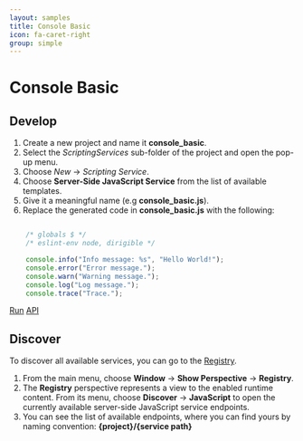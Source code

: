 ```yaml
---
layout: samples
title: Console Basic
icon: fa-caret-right
group: simple
---
```


Console Basic
===

Develop
--

1. Create a new project and name it **console_basic**.
2. Select the *ScriptingServices* sub-folder of the project and open the pop-up menu.
3. Choose *New* -> *Scripting Service*.
4. Choose **Server-Side JavaScript Service** from the list of available templates.
5. Give it a meaningful name (e.g **console_basic.js**).
6. Replace the generated code in **console_basic.js** with the following:

```javascript

	/* globals $ */
	/* eslint-env node, dirigible */

	console.info("Info message: %s", "Hello World!");
	console.error("Error message.");
	console.warn("Warning message.");
	console.log("Log message.");
	console.trace("Trace.");

```

<div class="btn-toolbar pull-right">
	<a class="btn btn-warning" href="http://dirigible.eclipse.org/services/web/registry/anonymous.html?git=https://github.com/dirigiblelabs/sample_core_console_basic.git">Run</a>
	<a class="btn btn-info" href="http://www.dirigible.io/api/console.html">API</a>
</div>

Discover
--
To discover all available services, you can go to the [Registry](../help/registry.html).

1. From the main menu, choose **Window** -> **Show Perspective** -> **Registry**.
2. The **Registry** perspective represents a view to the enabled runtime content. From its menu, choose **Discover** -> **JavaScript** to open the currently available server-side JavaScript service endpoints.
3. You can see the list of available endpoints, where you can find yours by naming convention: **{project}/{service path}**
